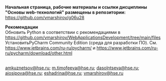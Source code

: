<strong>Начальная страница, рабочие материалы  и ссылки дисциплины "Основы web-технологий" размещены в репозитории:</strong>
https://github.com/vmarshirov/g06u28

<strong>Рекомендации</strong>
<br>Обновить Python в соответствии с рекомендациями в https://github.com/vmarshirov/WebApplicationsDevelopment/tree/main/files
<br>УстановитьPyCharm Community Edition  (среда для разработки ПО). См. https://www.jetbrains.com/ru-ru/pycharm/  и  https://www.jetbrains.com/ru-ru/pycharm/download/other.html
 
<br>amkuznetsov@hse.ru; m.timofeeva@hse.ru; dasolntseva@hse.ru; aiosipova@hse.ru; eshadrina@hse.ru; vmarshirov@hse.ru
<br>
